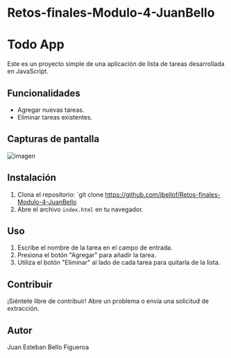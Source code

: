 # Retos-finales-Modulo-4-JuanBello

# Todo App

Este es un proyecto simple de una aplicación de lista de tareas desarrollada en JavaScript.

## Funcionalidades

- Agregar nuevas tareas.
- Eliminar tareas existentes.

## Capturas de pantalla

![imagen](https://github.com/jbellof/Retos-finales-Modulo-4-JuanBello/assets/90292783/cf38dee9-fcb1-4c44-aa00-30ae093e5d1b)


## Instalación

1. Clona el repositorio: `git clone https://github.com/jbellof/Retos-finales-Modulo-4-JuanBello
2. Abre el archivo `index.html` en tu navegador.

## Uso

1. Escribe el nombre de la tarea en el campo de entrada.
2. Presiona el botón "Agregar" para añadir la tarea.
3. Utiliza el botón "Eliminar" al lado de cada tarea para quitarla de la lista.

## Contribuir

¡Siéntete libre de contribuir! Abre un problema o envía una solicitud de extracción.
## Autor 
Juan Esteban Bello Figueroa 

